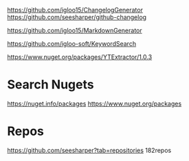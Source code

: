 ﻿https://github.com/igloo15/ChangelogGenerator
https://github.com/seesharper/github-changelog


https://github.com/igloo15/MarkdownGenerator

https://github.com/igloo-soft/KeywordSearch

https://www.nuget.org/packages/YTExtractor/1.0.3


# Search Nugets
https://nuget.info/packages
https://www.nuget.org/packages



# Repos
https://github.com/seesharper?tab=repositories  182repos
